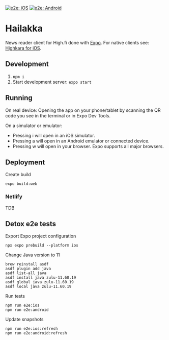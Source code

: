 [![e2e: iOS](https://github.com/walokra/hailakka/actions/workflows/ios.yml/badge.svg)](https://github.com/walokra/hailakka/actions/workflows/ios.yml) [![e2e: Android](https://github.com/walokra/hailakka/actions/workflows/android.yml/badge.svg)](https://github.com/walokra/hailakka/actions/workflows/android.yml)

# Hailakka

News reader client for High.fi done with [Expo](https://expo.io/).
For native clients see: [Highkara for iOS](https://apps.apple.com/fi/app/highkara-uutislukija/id1035170336).

## Development

1. `npm i`
1. Start development server: `expo start`

## Running

On real device:
Opening the app on your phone/tablet by scanning the QR code you see in the terminal or in Expo Dev Tools.

On a simulator or emulator:

- Pressing i will open in an iOS simulator.
- Pressing a will open in an Android emulator or connected device.
- Pressing w will open in your browser. Expo supports all major browsers.

## Deployment

Create build

```
expo build:web
```

### Netlify

TDB

## Detox e2e tests

Export Expo project configuration

```
npx expo prebuild --platform ios
```

Change Java version to 11

```
brew reinstall asdf
asdf plugin add java
asdf list-all java
asdf install java zulu-11.60.19
asdf global java zulu-11.60.19
asdf local java zulu-11.60.19
```

Run tests

```
npm run e2e:ios
npm run e2e:android
```

Update snapshots

```
npm run e2e:ios:refresh
npm run e2e:android:refresh
```
